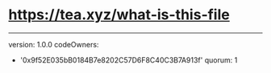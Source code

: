 # https://tea.xyz/what-is-this-file
---
version: 1.0.0
codeOwners:
  - '0x9f52E035bB0184B7e8202C57D6F8C40C3B7A913f'
quorum: 1
